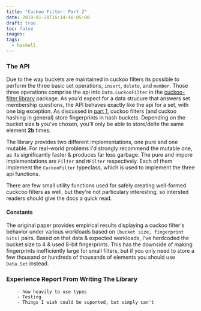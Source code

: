 ```yaml
---
title: "Cuckoo Filter: Part 2"
date: 2019-01-20T15:14:40-05:00
draft: true
toc: false
images:
tags:
  - haskell
---
```


### The API

Due to the way buckets are maintained in cuckoo filters its possible to perform the three basic set operations, `insert`, `delete`, and `member`.
Those three operations comprise the api into `Data.CuckooFilter` in the [cuckoo-filter library](https://hackage.haskell.org/package/cuckoo-filter) package.
As you'd expect for a data strucure that answers set membership questions, the API behaves exactly like the api for a set, with one big exception.
As discussed in [part 1](/posts/cuckoo_filter_1), cuckoo filters (and cuckoo hashing in general) store fingerprints in hash buckets.
Depending on the bucket size **b** you've chosen, you'll only be able to store/delte the same element **2b** times.

The library provides two different implementations, one pure and one mutable.
For real-world problems I'd strongly recommend the mutable one, as its significantly faster & produces far less garbage.
The pure and impore implementations are `Filter` and `MFilter` respectively.
Each of them implement the `CuckooFilter` typeclass, which is used to implement the three api functions.

There are few small utility functions used for safely creating well-formed cuckcoo filters as well, but they're not particulary interesting, so intersted readers should give the docs a quick read.

#### Constants

The original paper provides empirical results displaying a cuckoo filter's behavior under various workloads based on `(bucket size, fingerprint bits)` pairs.
Based on that data & expected workloads, I've hardcoded the bucket size to 4 & used 8-bit fingerprints.
This has the downside of making fingerprints inefficiently large for small filters, but if you only need to store a few thousand or hundreds of thousands of elements you should use `Data.Set` instead.

### Experience Report From Writing The Library



        - how heavily to use types
        - Testing
        - Things I wish could be suported, but simply can't



